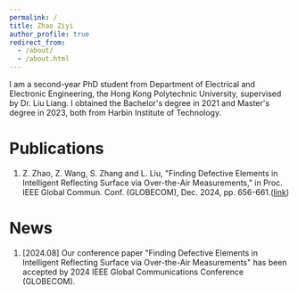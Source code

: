 ```yaml
---
permalink: /
title: Zhao Ziyi
author_profile: true
redirect_from: 
  - /about/
  - /about.html
---
```


I am a second-year PhD student from Department of Electrical and Electronic Engineering, the Hong Kong Polytechnic University, supervised by Dr. Liu Liang. I obtained the Bachelor's degree in 2021 and Master's degree in 2023, both from Harbin Institute of Technology.

Publications
=====
1. Z. Zhao, Z. Wang, S. Zhang and L. Liu, "Finding Defective Elements in Intelligent Reflecting Surface via Over-the-Air Measurements," in Proc. IEEE Global Commun. Conf. (GLOBECOM), Dec. 2024, pp. 656-661.([link](https://ieeexplore.ieee.org/document/10901577))

News
======
1. [2024.08] Our conference paper "Finding Defective Elements in Intelligent Reflecting Surface via Over-the-Air Measurements" has been accepted by 2024 IEEE Global Communications Conference (GLOBECOM).
